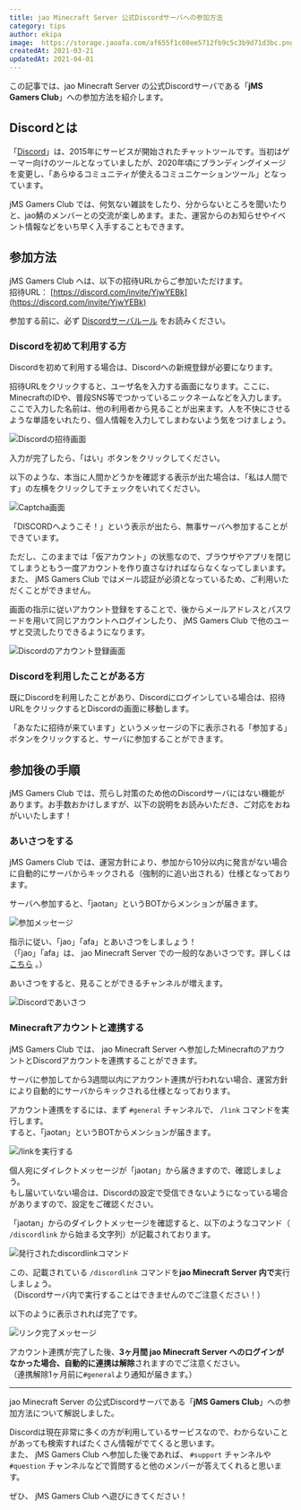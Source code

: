 ```yaml
---
title: jao Minecraft Server 公式Discordサーバへの参加方法
category: tips
author: ekipa
image: 	https://storage.jaoafa.com/af655f1c08ee5712fb9c5c3b9d71d3bc.png
createdAt: 2021-03-21
updatedAt: 2021-04-01
---
```


この記事では、jao Minecraft Server の公式Discordサーバである「**jMS Gamers Club**」への参加方法を紹介します。

<!--more-->

## Discordとは

「[Discord](https://discord.com/)」は、2015年にサービスが開始されたチャットツールです。当初はゲーマー向けのツールとなっていましたが、2020年頃にブランディングイメージを変更し、「あらゆるコミュニティが使えるコミュニケーションツール」となっています。

jMS Gamers Club では、何気ない雑談をしたり、分からないところを聞いたりと、jao鯖のメンバーとの交流が楽しめます。また、運営からのお知らせやイベント情報などをいち早く入手することもできます。

## 参加方法

jMS Gamers Club へは、以下の招待URLからご参加いただけます。  
招待URL： [https://discord.com/invite/YjwYEBk](https://discord.com/invite/YjwYEBk)

参加する前に、必ず [Discordサーバルール](/server/rules/discord) をお読みください。

### Discordを初めて利用する方

Discordを初めて利用する場合は、Discordへの新規登録が必要になります。

招待URLをクリックすると、ユーザ名を入力する画面になります。ここに、MinecraftのIDや、普段SNS等でつかっているニックネームなどを入力します。  
ここで入力した名前は、他の利用者から見ることが出来ます。人を不快にさせるような単語をいれたり、個人情報を入力してしまわないよう気をつけましょう。

![Discordの招待画面](https://storage.jaoafa.com/37177be39e1cda1a1ec5aa13c3cf812a.png)

入力が完了したら、「はい」ボタンをクリックしてください。

以下のような、本当に人間かどうかを確認する表示が出た場合は、「私は人間です」の左横をクリックしてチェックをいれてください。

![Captcha画面](https://storage.jaoafa.com/87e88043ab2ecb0366dd5c8068f1253a.png)

「DISCORDへようこそ！」という表示が出たら、無事サーバへ参加することができています。

ただし、このままでは「仮アカウント」の状態なので、ブラウザやアプリを閉じてしまうともう一度アカウントを作り直さなければならなくなってしまいます。  
また、 jMS Gamers Club ではメール認証が必須となっているため、ご利用いただくことができません。

画面の指示に従いアカウント登録をすることで、後からメールアドレスとパスワードを用いて同じアカウントへログインしたり、 jMS Gamers Club で他のユーザと交流したりできるようになります。

![Discordのアカウント登録画面](https://storage.jaoafa.com/84847fa0c22f44d9dcc05234ffbf9dda.png)

### Discordを利用したことがある方

既にDiscordを利用したことがあり、Discordにログインしている場合は、招待URLをクリックするとDiscordの画面に移動します。

「あなたに招待が来ています」というメッセージの下に表示される「参加する」ボタンをクリックすると、サーバに参加することができます。

## 参加後の手順

jMS Gamers Club では、荒らし対策のため他のDiscordサーバにはない機能があります。お手数おかけしますが、以下の説明をお読みいただき、ご対応をおねがいいたします！

### あいさつをする

jMS Gamers Club では、運営方針により、参加から10分以内に発言がない場合に自動的にサーバからキックされる（強制的に追い出される）仕様となっております。

サーバへ参加すると、「jaotan」というBOTからメンションが届きます。

![参加メッセージ](https://storage.jaoafa.com/af02de2227b7ee13716c9aa9d82c4283.png)

指示に従い、「jao」「afa」とあいさつをしましょう！  
（「jao」「afa」は、 jao Minecraft Server での一般的なあいさつです。詳しくは [こちら](https://wiki.jaoafa.com/jao_afa) 。）

あいさつをすると、見ることができるチャンネルが増えます。  

![Discordであいさつ](https://storage.jaoafa.com/ad005500de5779191ada81f78d81cd12.PNG)

### Minecraftアカウントと連携する

jMS Gamers Club では、 jao Minecraft Server へ参加したMinecraftのアカウントとDiscordアカウントを連携することができます。

サーバに参加してから3週間以内にアカウント連携が行われない場合、運営方針により自動的にサーバからキックされる仕様となっております。

アカウント連携をするには、まず `#general` チャンネルで、 `/link` コマンドを実行します。  
すると、「jaotan」というBOTからメンションが届きます。

![/linkを実行する](https://storage.jaoafa.com/01912f04a310ec5faa8a7e1f56bab973.png)

個人宛にダイレクトメッセージが「jaotan」から届きますので、確認しましょう。  
もし届いていない場合は、Discordの設定で受信できないようになっている場合がありますので、設定をご確認ください。

「jaotan」からのダイレクトメッセージを確認すると、以下のようなコマンド（ `/discordlink` から始まる文字列）が記載されております。

![発行されたdiscordlinkコマンド](https://storage.jaoafa.com/76cfce9dc977aad923aa737f728ea831.png)

この、記載されている `/discordlink` コマンドを**jao Minecraft Server 内で**実行しましょう。  
（Discordサーバ内で実行することはできませんのでご注意ください！）

以下のように表示されれば完了です。

![リンク完了メッセージ](
https://storage.jaoafa.com/106b351b2196a6511787dbd1b86678a4.png)

アカウント連携が完了した後、**3ヶ月間 jao Minecraft Server へのログインがなかった場合、自動的に連携は解除**されますのでご注意ください。  
（連携解除1ヶ月前に`#general`より通知が届きます。）

---

jao Minecraft Server の公式Discordサーバである「**jMS Gamers Club**」への参加方法について解説しました。

Discordは現在非常に多くの方が利用しているサービスなので、わからないことがあっても検索すればたくさん情報がでてくると思います。  
また、 jMS Gamers Club へ参加した後であれば、 `#support` チャンネルや `#question` チャンネルなどで質問すると他のメンバーが答えてくれると思います。

ぜひ、 jMS Gamers Club へ遊びにきてください！
